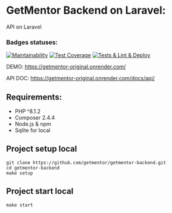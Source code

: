 # GetMentor Backend on Laravel:

API on Laravel 

### Badges statuses:
[![Maintainability](https://api.codeclimate.com/v1/badges/7b3b5c895ee0cf71aaf7/maintainability)](https://codeclimate.com/github/AslanAV/getmentor-backend/maintainability)
[![Test Coverage](https://api.codeclimate.com/v1/badges/7b3b5c895ee0cf71aaf7/test_coverage)](https://codeclimate.com/github/AslanAV/getmentor-backend/test_coverage)
[![Tests & Lint & Deploy](https://github.com/getmentor/getmentor-backend/actions/workflows/phpci.yml/badge.svg?branch=main "Badge")](https://github.com/getmentor/getmentor-backend/actions/workflows/phpci.yml)

DEMO: https://getmentor-original.onrender.com/

API DOC: https://getmentor-original.onrender.com/docs/api/


## Requirements:



- PHP ^8.1.2
- Composer 2.4.4
- Node.js & npm
- Sqlite for local

## Project setup local

```shell
git clone https://github.com/getmentor/getmentor-backend.git
cd getmentor-backend
make setup
```

## Project start local

```shell
make start
```
